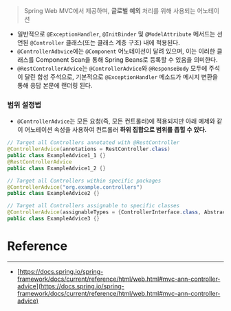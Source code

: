 > Spring Web MVC에서 제공하며,
**글로벌** **예외** 처리를 위해 사용되는 어노테이션
> 
- 일반적으로 `@ExceptionHandler`, `@InitBinder` 및 `@ModelAttribute` 메서드는 선언된 `@Controller` 클래스(또는 클래스 계층 구조) 내에 적용된다.
- `@ControllerAdbvice`에는 `@Component` 어노테이션이 달려 있으며, 이는 이러한 클래스를 Component Scan을 통해 Spring Beans로 등록할 수 있음을 의미한다.
- `@RestControllerAdvice`는 `@ControllerAdvice`와 `@ResponseBody` 모두에 주석이 달린 합성 주석으로, 기본적으로 `@ExceptionHandler` 메소드가 메시지 변환을 통해 응답 본문에 랜더링 된다.

### 범위 설정법

- `@ControllerAdvice`는 모든 요청(즉, 모든 컨트롤러)에 적용되지만 아래 예제와 같이 어노테이션 속성을 사용하여 컨트롤러 **하위 집합으로 범위를 좁힐 수 있다.**

```java
// Target all Controllers annotated with @RestController
@ControllerAdvice(annotations = RestController.class)
public class ExampleAdvice1_1 {}
@RestControllerAdvice
public class ExampleAdvice1_2 {}

// Target all Controllers within specific packages
@ControllerAdvice("org.example.controllers")
public class ExampleAdvice2 {}

// Target all Controllers assignable to specific classes
@ControllerAdvice(assignableTypes = {ControllerInterface.class, AbstractController.class})
public class ExampleAdvice3 {}
```

# Reference

---

- [https://docs.spring.io/spring-framework/docs/current/reference/html/web.html#mvc-ann-controller-advice](https://docs.spring.io/spring-framework/docs/current/reference/html/web.html#mvc-ann-controller-advice)